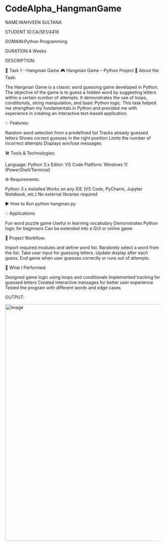 # CodeAlpha_HangmanGame

NAME:MAHVEEN SULTANA

STUDENT ID:CA/SE1/4418

DOMAIN:Python Programming

DURATION:4 Weeks

DESCRIPTION:

📂 Task 1 – Hangman Game
🎮 Hangman Game – Python Project
📌 About the Task:

The Hangman Game is a classic word guessing game developed in Python. The objective of the game is to guess a hidden word by suggesting letters within a certain number of attempts. It demonstrates the use of loops, conditionals, string manipulation, and basic Python logic. This task helped me strengthen my fundamentals in Python and provided me with experience in creating an interactive text-based application.

✨ Features:

Random word selection from a predefined list
Tracks already guessed letters
Shows correct guesses in the right position
Limits the number of incorrect attempts
Displays win/lose messages

🛠 Tools & Technologies:

Language: Python 3.x
Editor: VS Code
Platform: Windows 11 (PowerShell/Terminal)

⚙️ Requirements:

Python 3.x installed
Works on any IDE (VS Code, PyCharm, Jupyter Notebook, etc.)
No external libraries required

▶️ How to Run
python hangman.py

💡 Applications:

Fun word puzzle game
Useful in learning vocabulary
Demonstrates Python logic for beginners
Can be extended into a GUI or online game

🔄 Project Workflow:

Import required modules and define word list.
Randomly select a word from the list.
Take user input for guessing letters.
Update display after each guess.
End game when user guesses correctly or runs out of attempts.

📝 What I Performed:

Designed game logic using loops and conditionals
Implemented tracking for guessed letters
Created interactive messages for better user experience
Tested the program with different words and edge cases

OUTPUT:

<img width="1366" height="768" alt="Image" src="https://github.com/user-attachments/assets/2f22c544-d7c8-4aec-894a-2de62bd4fbee" />
